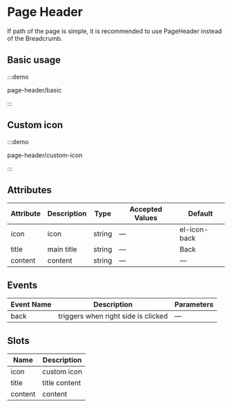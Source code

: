 # Page Header

If path of the page is simple, it is recommended to use PageHeader instead of the Breadcrumb.

## Basic usage

:::demo

page-header/basic

:::

## Custom icon

:::demo

page-header/custom-icon

:::

## Attributes

| Attribute | Description | Type   | Accepted Values | Default      |
| --------- | ----------- | ------ | --------------- | ------------ |
| icon      | icon        | string | —               | el-icon-back |
| title     | main title  | string | —               | Back         |
| content   | content     | string | —               | —            |

## Events

| Event Name | Description                         | Parameters |
| ---------- | ----------------------------------- | ---------- |
| back       | triggers when right side is clicked | —          |

## Slots

| Name    | Description   |
| ------- | ------------- |
| icon    | custom icon   |
| title   | title content |
| content | content       |
